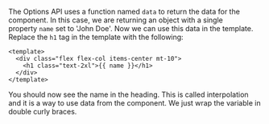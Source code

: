The Options API uses a function named `data` to return the data for the component. In this case, we are returning an object with a single property `name` set to 'John Doe'. Now we can use this data in the template. Replace the `h1` tag in the template with the following:

```
<template>
  <div class="flex flex-col items-center mt-10">
    <h1 class="text-2xl">{{ name }}</h1>
  </div>
</template>
```

You should now see the name in the heading. This is called interpolation and it is a way to use data from the component. We just wrap the variable in double curly braces.